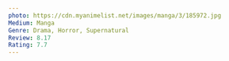 ```yaml
---
photo: https://cdn.myanimelist.net/images/manga/3/185972.jpg
Medium: Manga
Genre: Drama, Horror, Supernatural
Review: 8.17
Rating: 7.7
---
```

